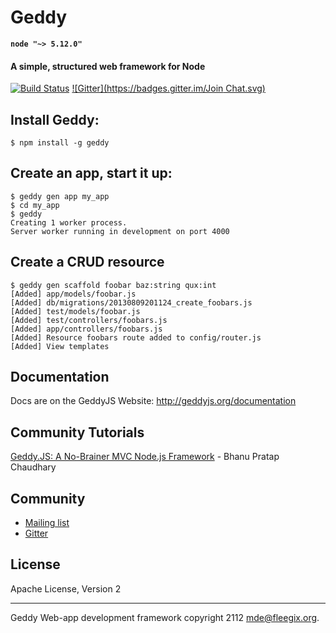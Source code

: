 # Geddy

**`node "~> 5.12.0"`**

#### A simple, structured web framework for Node

[![Build Status](https://travis-ci.org/geddy/geddy.png?branch=master)](https://travis-ci.org/geddy/geddy) [![Gitter](https://badges.gitter.im/Join Chat.svg)](https://gitter.im/geddy/geddy)

## Install Geddy:

```
$ npm install -g geddy
```

## Create an app, start it up:

```
$ geddy gen app my_app
$ cd my_app
$ geddy
Creating 1 worker process.
Server worker running in development on port 4000
```

## Create a CRUD resource

```
$ geddy gen scaffold foobar baz:string qux:int
[Added] app/models/foobar.js
[Added] db/migrations/20130809201124_create_foobars.js
[Added] test/models/foobar.js
[Added] test/controllers/foobars.js
[Added] app/controllers/foobars.js
[Added] Resource foobars route added to config/router.js
[Added] View templates
```

## Documentation

Docs are on the GeddyJS Website: http://geddyjs.org/documentation

## Community Tutorials

[Geddy.JS: A No-Brainer MVC Node.js Framework](https://www.digitalocean.com/community/articles/geddy-js-a-no-brainer-mvc-node-js-framework) - Bhanu Pratap Chaudhary

## Community

* [Mailing list](https://groups.google.com/group/geddyjs)
* [Gitter](https://gitter.im/geddy/geddy)

## License

Apache License, Version 2

- - -

Geddy Web-app development framework copyright 2112
mde@fleegix.org.
